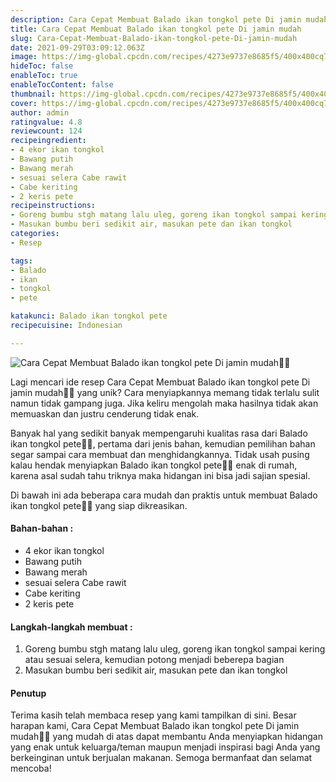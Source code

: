 ```yaml
---
description: Cara Cepat Membuat Balado ikan tongkol pete Di jamin mudah"
title: Cara Cepat Membuat Balado ikan tongkol pete Di jamin mudah
slug: Cara-Cepat-Membuat-Balado-ikan-tongkol-pete-Di-jamin-mudah
date: 2021-09-29T03:09:12.063Z
image: https://img-global.cpcdn.com/recipes/4273e9737e8685f5/400x400cq70/photo.jpg
hideToc: false
enableToc: true
enableTocContent: false
thumbnail: https://img-global.cpcdn.com/recipes/4273e9737e8685f5/400x400cq70/photo.jpg
cover: https://img-global.cpcdn.com/recipes/4273e9737e8685f5/400x400cq70/photo.jpg
author: admin
ratingvalue: 4.8
reviewcount: 124
recipeingredient:
- 4 ekor ikan tongkol
- Bawang putih
- Bawang merah
- sesuai selera Cabe rawit
- Cabe keriting
- 2 keris pete
recipeinstructions:
- Goreng bumbu stgh matang lalu uleg, goreng ikan tongkol sampai kering atau sesuai selera, kemudian potong menjadi beberepa bagian
- Masukan bumbu beri sedikit air, masukan pete dan ikan tongkol
categories:
- Resep

tags:
- Balado
- ikan
- tongkol
- pete

katakunci: Balado ikan tongkol pete
recipecuisine: Indonesian

---
```


![Cara Cepat Membuat Balado ikan tongkol pete Di jamin mudah👩‍🍳](https://img-global.cpcdn.com/recipes/4273e9737e8685f5/400x400cq70/photo.jpg)

Lagi mencari ide resep Cara Cepat Membuat Balado ikan tongkol pete Di jamin mudah👩‍🍳 yang unik? Cara menyiapkannya memang tidak terlalu sulit namun tidak gampang juga. Jika keliru mengolah maka hasilnya tidak akan memuaskan dan justru cenderung tidak enak.

Banyak hal yang sedikit banyak mempengaruhi kualitas rasa dari Balado ikan tongkol pete👩‍🍳, pertama dari jenis bahan, kemudian pemilihan bahan segar sampai cara membuat dan menghidangkannya. Tidak usah pusing kalau hendak menyiapkan Balado ikan tongkol pete👩‍🍳 enak di rumah, karena asal sudah tahu triknya maka hidangan ini bisa jadi sajian spesial.

Di bawah ini ada beberapa cara mudah dan praktis untuk membuat Balado ikan tongkol pete👩‍🍳 yang siap dikreasikan.

<!--inarticleads1-->

#### Bahan-bahan :

- 4 ekor ikan tongkol
- Bawang putih
- Bawang merah
- sesuai selera Cabe rawit
- Cabe keriting
- 2 keris pete

<!--inarticleads2-->

#### Langkah-langkah membuat :

1. Goreng bumbu stgh matang lalu uleg, goreng ikan tongkol sampai kering atau sesuai selera, kemudian potong menjadi beberepa bagian
1. Masukan bumbu beri sedikit air, masukan pete dan ikan tongkol

#### Penutup

Terima kasih telah membaca resep yang kami tampilkan di sini. Besar harapan kami, Cara Cepat Membuat Balado ikan tongkol pete Di jamin mudah👩‍🍳 yang mudah di atas dapat membantu Anda menyiapkan hidangan yang enak untuk keluarga/teman maupun menjadi inspirasi bagi Anda yang berkeinginan untuk berjualan makanan. Semoga bermanfaat dan selamat mencoba!